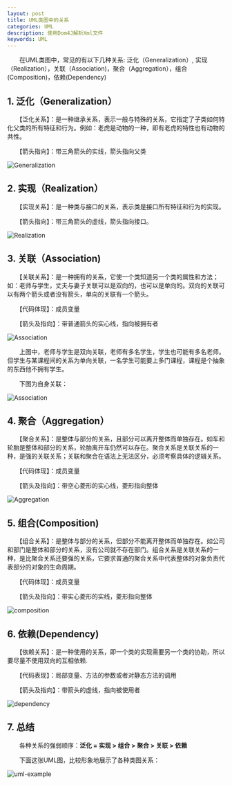 ```yaml
---
layout: post
title: UML类图中的关系
categories: UML
description: 使用Dom4J解析Xml文件
keywords: UML
---
```


　　在UML类图中，常见的有以下几种关系: 泛化（Generalization）,  实现（Realization），关联（Association)，聚合（Aggregation），组合(Composition)，依赖(Dependency)

## 1. 泛化（Generalization）

　　【泛化关系】：是一种继承关系，表示一般与特殊的关系，它指定了子类如何特化父类的所有特征和行为。例如：老虎是动物的一种，即有老虎的特性也有动物的共性。

　　【箭头指向】：带三角箭头的实线，箭头指向父类

![Generalization](http://i.imgur.com/lzjkYbj.png)

## 2. 实现（Realization）

　　【实现关系】：是一种类与接口的关系，表示类是接口所有特征和行为的实现。

　　【箭头指向】：带三角箭头的虚线，箭头指向接口。

![Realization](http://i.imgur.com/CfLz8CS.png)

## 3. 关联（Association)

　　【关联关系】：是一种拥有的关系，它使一个类知道另一个类的属性和方法；如：老师与学生，丈夫与妻子关联可以是双向的，也可以是单向的。双向的关联可以有两个箭头或者没有箭头，单向的关联有一个箭头。

　　【代码体现】：成员变量

　　【箭头及指向】：带普通箭头的实心线，指向被拥有者

![Association](http://i.imgur.com/QO57ehu.png)

　　上图中，老师与学生是双向关联，老师有多名学生，学生也可能有多名老师。但学生与某课程间的关系为单向关联，一名学生可能要上多门课程，课程是个抽象的东西他不拥有学生。 

　　下图为自身关联： 

![Association](http://i.imgur.com/k6WDoAb.png)

## 4. 聚合（Aggregation）

　　【聚合关系】：是整体与部分的关系，且部分可以离开整体而单独存在。如车和轮胎是整体和部分的关系，轮胎离开车仍然可以存在。聚合关系是关联关系的一种，是强的关联关系；关联和聚合在语法上无法区分，必须考察具体的逻辑关系。

　　【代码体现】：成员变量

　　【箭头及指向】：带空心菱形的实心线，菱形指向整体

![Aggregation](http://i.imgur.com/8izLLAm.png)

## 5. 组合(Composition)

　　【组合关系】：是整体与部分的关系，但部分不能离开整体而单独存在。如公司和部门是整体和部分的关系，没有公司就不存在部门。组合关系是关联关系的一种，是比聚合关系还要强的关系，它要求普通的聚合关系中代表整体的对象负责代表部分的对象的生命周期。

　　【代码体现】：成员变量

　　【箭头及指向】：带实心菱形的实线，菱形指向整体

![composition](http://i.imgur.com/FDpsmJV.png)

## 6. 依赖(Dependency)

　　【依赖关系】：是一种使用的关系，即一个类的实现需要另一个类的协助，所以要尽量不使用双向的互相依赖.

　　【代码表现】：局部变量、方法的参数或者对静态方法的调用

　　【箭头及指向】：带箭头的虚线，指向被使用者

![dependency](http://i.imgur.com/Rd3NrpD.png)

## 7. 总结

　　各种关系的强弱顺序：**泛化 = 实现 > 组合 > 聚合 > 关联 > 依赖**

　　下面这张UML图，比较形象地展示了各种类图关系：

![uml-example](http://i.imgur.com/CEcXhAO.png)